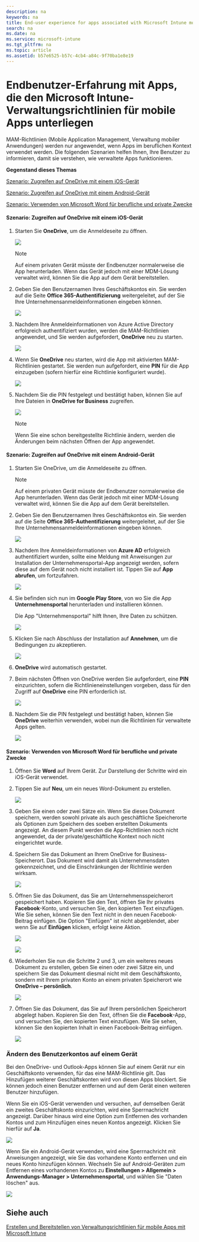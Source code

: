 ```yaml
---
description: na
keywords: na
title: End-user experience for apps associated with Microsoft Intune mobile app management policies
search: na
ms.date: na
ms.service: microsoft-intune
ms.tgt_pltfrm: na
ms.topic: article
ms.assetid: b57e6525-b57c-4cb4-a84c-9f70ba1e8e19
---
```

# Endbenutzer-Erfahrung mit Apps, die den Microsoft Intune-Verwaltungsrichtlinien f&#252;r mobile Apps unterliegen
MAM-Richtlinien (Mobile Application Management, Verwaltung mobiler Anwendungen) werden nur angewendet, wenn Apps im beruflichen Kontext verwendet werden.  Die folgenden Szenarien helfen Ihnen, Ihre Benutzer zu informieren, damit sie verstehen, wie verwaltete Apps funktionieren.

**Gegenstand dieses Themas**

[Szenario: Zugreifen auf OneDrive mit einem iOS-Gerät](#bkmk_OneDriveiOS)

[Szenario: Zugreifen auf OneDrive mit einem Android-Gerät](#bkmk_OneDriveAndroid)

[Szenario: Verwenden von Microsoft Word für berufliche und private Zwecke](#bkmk_wordworkandpersonal)

#### <a name="bkmk_OneDriveiOS"></a>Szenario: Zugreifen auf OneDrive mit einem iOS-Gerät

1.  Starten Sie **OneDrive**, um die Anmeldeseite zu öffnen.

    ![](../Image/AppManagement/iOS_OneDriveLaunch.png)

    > [!NOTE]
    > Auf einem privaten Gerät müsste der Endbenutzer normalerweise die App herunterladen.  Wenn das Gerät jedoch mit einer MDM-Lösung verwaltet wird, können Sie die App auf dem Gerät bereitstellen.

2.  Geben Sie den Benutzernamen Ihres Geschäftskontos ein. Sie werden auf die Seite **Office 365-Authentifizierung** weitergeleitet, auf der Sie Ihre Unternehmensanmeldeinformationen eingeben können.

    ![](../Image/AppManagement/iOS_O365SignInPage.png)

3.  Nachdem Ihre Anmeldeinformationen von Azure Active Directory erfolgreich authentifiziert wurden, werden die MAM-Richtlinien angewendet, und Sie werden aufgefordert, **OneDrive** neu zu starten.

    ![](../Image/AppManagement/iOS_AppRestartforMAM.png)

4.  Wenn Sie **OneDrive** neu starten, wird die App mit aktivierten MAM-Richtlinien gestartet. Sie werden nun aufgefordert, eine **PIN** für die App einzugeben (sofern hierfür eine Richtlinie konfiguriert wurde).

    ![](../Image/AppManagement/iOS_AppPINPrompt.png)

5.  Nachdem Sie die PIN festgelegt und bestätigt haben, können Sie auf Ihre Dateien in **OneDrive for Business** zugreifen.

    ![](../Image/AppManagement/iOS_OneDriveSuccess.png)

    > [!NOTE]
    > Wenn Sie eine schon bereitgestellte Richtlinie ändern, werden die Änderungen beim nächsten Öffnen der App angewendet.

#### <a name="bkmk_OneDriveAndroid"></a>Szenario: Zugreifen auf OneDrive mit einem Android-Gerät

1.  Starten Sie OneDrive, um die Anmeldeseite zu öffnen.

    > [!NOTE]
    > Auf einem privaten Gerät müsste der Endbenutzer normalerweise die App herunterladen.  Wenn das Gerät jedoch mit einer MDM-Lösung verwaltet wird, können Sie die App auf dem Gerät bereitstellen.

2.  Geben Sie den Benutzernamen Ihres Geschäftskontos ein. Sie werden auf die Seite **Office 365-Authentifizierung** weitergeleitet, auf der Sie Ihre Unternehmensanmeldeinformationen eingeben können.

    ![](../Image/AppManagement/Android_O365SignInPage.png)

3.  Nachdem Ihre Anmeldeinformationen von **Azure AD** erfolgreich authentifiziert wurden, sollte eine Meldung mit Anweisungen zur Installation der Unternehmensportal-App angezeigt werden, sofern diese auf dem Gerät noch nicht installiert ist.  Tippen Sie auf **App abrufen**, um fortzufahren.

    ![](../Image/AppManagement/Android_CompanyPortalMessage.png)

4.  Sie befinden sich nun im **Google Play Store**, von wo Sie die App **Unternehmensportal** herunterladen und installieren können.

    Die App "Unternehmensportal" hilft Ihnen, Ihre Daten zu schützen.

    ![](../Image/AppManagement/Android_CompanyPortalInstall.png)

5.  Klicken Sie nach Abschluss der Installation auf **Annehmen**, um die Bedingungen zu akzeptieren.

    ![](../Image/AppManagement/Android_CompanyPortalAccept.png)

6.  **OneDrive** wird automatisch gestartet.

7.  Beim nächsten Öffnen von OneDrive werden Sie aufgefordert, eine **PIN** einzurichten, sofern die Richtlinieneinstellungen vorgeben, dass für den Zugriff auf **OneDrive** eine PIN erforderlich ist.

    ![](../Image/AppManagement/Android_OneDriveSetPIN.png)

8.  Nachdem Sie die PIN festgelegt und bestätigt haben, können Sie **OneDrive** weiterhin verwenden, wobei nun die Richtlinien für verwaltete Apps gelten.

    ![](../Image/AppManagement/Android_OneDriveConfirmPIN.png)

#### <a name="bkmk_wordworkandpersonal"></a>Szenario: Verwenden von Microsoft Word für berufliche und private Zwecke

1.  Öffnen Sie **Word** auf Ihrem Gerät. Zur Darstellung der Schritte wird ein iOS-Gerät verwendet.

2.  Tippen Sie auf **Neu**, um ein neues Word-Dokument zu erstellen.

    ![](../Image/AppManagement/iOS_WordCreateNewDoc.png)

3.  Geben Sie einen oder zwei Sätze ein.  Wenn Sie dieses Dokument speichern, werden sowohl private als auch geschäftliche Speicherorte als Optionen zum Speichern des soeben erstellten Dokuments angezeigt.  An diesem Punkt werden die App-Richtlinien noch nicht angewendet, da der private/geschäftliche Kontext noch nicht eingerichtet wurde.

4.  Speichern Sie das Dokument an Ihrem OneDrive for Business-Speicherort. Das Dokument wird damit als Unternehmensdaten gekennzeichnet, und die Einschränkungen der Richtlinie werden wirksam.

    ![](../Image/AppManagement/iOS_WordCreateCompanyDoc.PNG)

5.  Öffnen Sie das Dokument, das Sie am Unternehmensspeicherort gespeichert haben.  Kopieren Sie den Text, öffnen Sie Ihr privates **Facebook**-Konto, und versuchen Sie, den kopierten Text einzufügen.  Wie Sie sehen, können Sie den Text nicht in den neuen Facebook-Beitrag einfügen. Die Option "Einfügen" ist nicht abgeblendet, aber wenn Sie auf **Einfügen** klicken, erfolgt keine Aktion.

    ![](../Image/AppManagement/iOS_WordCopyCompany.png)

    ![](../Image/AppManagement/iOS_FacebookPasteCompany.png)

6.  Wiederholen Sie nun die Schritte 2 und 3, um ein weiteres neues Dokument zu erstellen, geben Sie einen oder zwei Sätze ein, und speichern Sie das Dokument diesmal nicht mit dem Geschäftskonto, sondern mit Ihrem privaten Konto an einem privaten Speicherort wie **OneDrive – persönlich**.

    ![](../Image/AppManagement/iOS_WordCopyPersonal.png)

7.  Öffnen Sie das Dokument, das Sie auf Ihrem persönlichen Speicherort abgelegt haben.  Kopieren Sie den Text, öffnen Sie die **Facebook**-App, und versuchen Sie, den kopierten Text einzufügen. Wie Sie sehen, können Sie den kopierten Inhalt in einen Facebook-Beitrag einfügen.

    ![](../Image/AppManagement/iOS_FacebookPastePersonal.png)

### Ändern des Benutzerkontos auf einem Gerät
Bei den OneDrive- und Outlook-Apps können Sie auf einem Gerät nur ein Geschäftskonto verwenden, für das eine MAM-Richtlinie gilt.  Das Hinzufügen weiterer Geschäftskonten wird von diesen Apps blockiert.  Sie können jedoch einen Benutzer entfernen und auf dem Gerät einen weiteren Benutzer hinzufügen.

Wenn Sie ein iOS-Gerät verwenden und versuchen, auf demselben Gerät ein zweites Geschäftskonto einzurichten, wird eine Sperrnachricht angezeigt.  Darüber hinaus wird eine Option zum Entfernen des vorhanden Kontos und zum Hinzufügen eines neuen Kontos angezeigt. Klicken Sie hierfür auf **Ja**.

![](../Image/AppManagement/iOS_SwitchUser.PNG)

Wenn Sie ein Android-Gerät verwenden, wird eine Sperrnachricht mit Anweisungen angezeigt, wie Sie das vorhandene Konto entfernen und ein neues Konto hinzufügen können.  Wechseln Sie auf Android-Geräten zum Entfernen eines vorhandenen Kontos zu **Einstellungen &gt; Allgemein &gt; Anwendungs-Manager &gt; Unternehmensportal**, und wählen Sie "Daten löschen" aus.

![](../Image/AppManagement/Android_SwitchUser.png)

## Siehe auch
[Erstellen und Bereitstellen von Verwaltungsrichtlinien für mobile Apps mit Microsoft Intune](../Topic/Create_and_deploy_mobile_app_management_policies_with_Microsoft_Intune.md)

